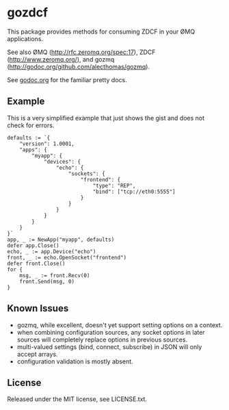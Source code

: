 # gozdcf

This package provides methods for consuming ZDCF in your ØMQ applications.

See also ØMQ (http://rfc.zeromq.org/spec:17), ZDCF (http://www.zeromq.org/),
and gozmq (http://godoc.org/github.com/alecthomas/gozmq).

See [godoc.org](http://godoc.org/github.com/jtacoma/gozdcf) for the familiar pretty docs.

## Example

This is a very simplified example that just shows the gist and does not check for errors.

    defaults := `{
        "version": 1.0001,
        "apps": {
            "myapp": {
                "devices": {
                    "echo": {
                        "sockets": {
                            "frontend": {
                                "type": "REP",
                                "bind": ["tcp://eth0:5555"]
                            }
                        }
                    }
                }
            }
        }
    }`
    app, _ := NewApp("myapp", defaults)
    defer app.Close()
    echo, _ := app.Device("echo")
    front, _ := echo.OpenSocket("frontend")
    defer front.Close()
    for {
        msg, _ := front.Recv(0)
        front.Send(msg, 0)
    }

## Known Issues

* gozmq, while excellent, doesn't yet support setting options on a context.
* when combining configuration sources, any socket options in later sources will completely replace options in previous sources.
* multi-valued settings (bind, connect, subscribe) in JSON will only accept arrays.
* configuration validation is mostly absent.

## License

Released under the MIT license, see LICENSE.txt.
